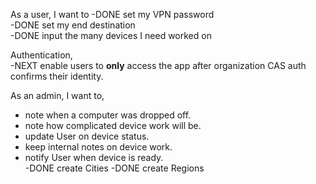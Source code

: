 As a user, I want to 
-DONE set my VPN password  
-DONE set my end destination  
-DONE input the many devices I need worked on  


Authentication,  
-NEXT enable users to __only__ access the app after organization CAS auth confirms their identity.  

As an admin, I want to,  
- note when a computer was dropped off.  
- note how complicated device work will be.  
- update User on device status.  
- keep internal notes on device work.  
- notify User when device is ready.   
-DONE create Cities 
-DONE create Regions